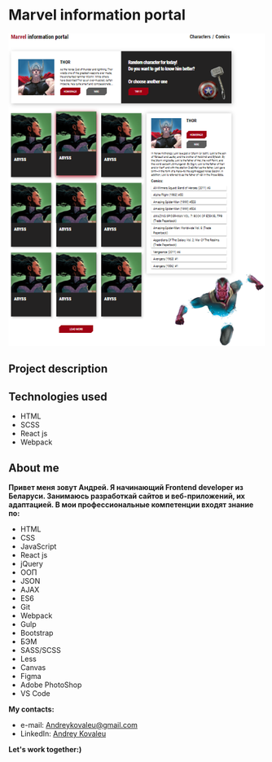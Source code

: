 # Marvel information portal

<p align="center">
  <img src="src/resources/img/application_screen.png" alt="Application screen"/>
</p>

## Project description

<!-- Возможности приложения:
1. производить поиск по имени или заданному фильтру
2. помечать сотрудников на повышение (клик на имя сотрудника)
3. можно редактировать зарплату (клик на поле с зарплатой)
4. премирование сотрудников (клик на иконку с печенькой)
5. удаление сотрудников из списка (клик на иконку с карзиной)
6. добавлять новых сотрудников -->

## Technologies used

- HTML
- SCSS
- React js
- Webpack

## About me

__Привет меня зовут Андрей. Я начинающий Frontend developer из Беларуси. Занимаюсь разработкай сайтов и веб-приложений, их адаптацией. В мои профессиональные компетенции входят знание по:__

 - HTML
 - CSS
 - JavaScript
 - React js
 - jQuery
 - ООП
 - JSON
 - AJAX
 - ES6
 - Git
 - Webpack
 - Gulp
 - Bootstrap
 - БЭМ
 - SASS/SCSS
 - Less
 - Canvas
 - Figma
 - Adobe PhotoShop
 - VS Code

 __My contacts:__ 
 - e-mail: Andreykovaleu@gmail.com
 - LinkedIn: [Andrey Kovaleu](https://www.linkedin.com/in/andrey-kovaleu)
 
 __Let's work together:)__